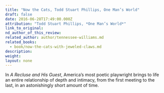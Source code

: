 ```yaml
---
title: "Now the Cats, Todd Stuart Phillips, One Man’s World"
draft: false
date: 2016-06-28T17:49:00.000Z
attribution: "Todd Stuart Phillips, *One Man’s World*"
link_to_original:
nd_author_of_this_review:
related_author: author/tennessee-williams.md
related_books:
  - book/now-the-cats-with-jeweled-claws.md
description:
weight:
layout: none
---
```

In *A Recluse and His Guest*, America’s most poetic playwright brings to life an entire relationship of depth and intimacy, from the first meeting to the last, in an astonishingly short amount of time.

